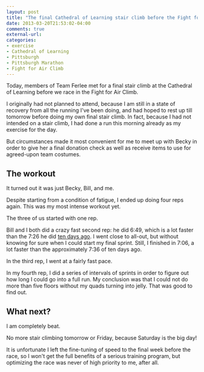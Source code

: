 ```yaml
---
layout: post
title: "The final Cathedral of Learning stair climb before the Fight for Air Climb"
date: 2013-03-20T21:53:02-04:00
comments: true
external-url: 
categories: 
- exercise
- Cathedral of Learning
- Pittsburgh
- Pittsburgh Marathon
- Fight for Air Climb
---
```

Today, members of Team Ferlee met for a final stair climb at the Cathedral of Learning before we race in the Fight for Air Climb.

I originally had not planned to attend, because I am still in a state of recovery from all the running I've been doing, and had hoped to rest up till tomorrow before doing my own final stair climb. In fact, because I had not intended on a stair climb, I had done a run this morning already as my exercise for the day.

But circumstances made it most convenient for me to meet up with Becky in order to give her a final donation check as well as receive items to use for agreed-upon team costumes.

## The workout

It turned out it was just Becky, Bill, and me.

Despite starting from a condition of fatigue, I ended up doing four reps again. This was my most intense workout yet.

The three of us started with one rep.

Bill and I both did a crazy fast second rep: he did 6:49, which is a lot faster than the 7:26 he did [ten days ago](/blog/2013/03/10/now-at-four-reps-of-the-cathedral-of-learning-stair-climb/). I went close to all-out, but without knowing for sure when I could start my final sprint. Still, I finished in 7:06, a lot faster than the approximately 7:36 of ten days ago.

In the third rep, I went at a fairly fast pace.

In my fourth rep, I did a series of intervals of sprints in order to figure out how long I could go into a full run. My conclusion was that I could not do more than five floors without my quads turning into jelly. That was good to find out.

## What next?

I am completely beat.

No more stair climbing tomorrow or Friday, because Saturday is the big day!

It is unfortunate I left the fine-tuning of speed to the final week before the race, so I won't get the full benefits of a serious training program, but optimizing the race was never of high priority to me, after all.
